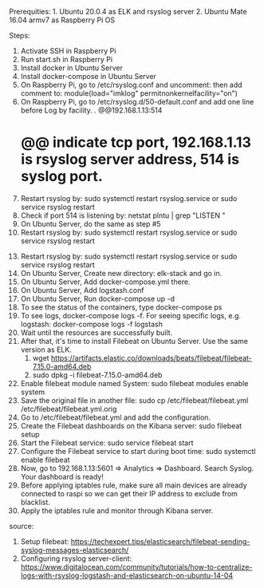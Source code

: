 Prerequities:
    1. Ubuntu 20.0.4 as ELK and rsyslog server
    2. Ubuntu Mate 16.04 armv7 as Raspberry Pi OS

Steps:
1. Activate SSH in Raspberry Pi
2. Run start.sh in Raspberry Pi
3. Install docker in Ubuntu Server
4. Install docker-compose in Ubuntu Server
5. On Raspberry Pi, go to /etc/rsyslog.conf and uncomment:
    <!-- module(load="imtcp")
    input(type="imtcp" port="514") -->
    then add comment to: module(load="imklog" permitnonkernelfacility="on")
6. On Raspberry Pi, go to /etc/rsyslog.d/50-default.conf and add one line before Log by facility.
    *.*                         @@192.168.1.13:514
    # @@ indicate tcp port, 192.168.1.13 is rsyslog server address, 514 is syslog port.
7. Restart rsyslog by: sudo systemctl restart rsyslog.service or sudo service rsyslog restart
8. Check if port 514 is listening by: netstat plntu | grep "LISTEN "
9. On Ubuntu Server, do the same as step #5
10. Restart rsyslog by: sudo systemctl restart rsyslog.service or sudo service rsyslog restart
<!-- 11. On Ubuntu Server, create new file: /etc/rsyslog.d/01-json-template.conf and fill it with 01-json-template.conf -->
<!-- 12. On Ubuntu Server, create new file: /etc/rsyslog.d/60-output.conf and fill it with 60-output.conf -->
13. Restart rsyslog by: sudo systemctl restart rsyslog.service or sudo service rsyslog restart
14. On Ubuntu Server, Create new directory: elk-stack and go in.
15. On Ubuntu Server, Add docker-compose.yml there.
16. On Ubuntu Server, Add logstash.conf
17. On Ubuntu Server, Run docker-compose up -d
18. To see the status of the containers, type docker-compose ps
19. To see logs, docker-compose logs -f. For seeing specific logs, e.g. logstash: docker-compose logs -f logstash
20. Wait until the resources are successfully built.
21. After that, it's time to install Filebeat on Ubuntu Server. Use the same version as ELK.
    1) wget https://artifacts.elastic.co/downloads/beats/filebeat/filebeat-7.15.0-amd64.deb
    2) sudo dpkg -i filebeat-7.15.0-amd64.deb
21. Enable filebeat module named System: sudo filebeat modules enable system
22. Save the original file in another file: sudo cp /etc/filebeat/filebeat.yml /etc/filebeat/filebeat.yml.orig
23. Go to /etc/filebeat/filebeat.yml and add the configuration.
24. Create the Filebeat dashboards on the Kibana server: sudo filebeat setup
25. Start the Filebeat service: sudo service filebeat start
26. Configure the Filebeat service to start during boot time: sudo systemctl enable filebeat
27. Now, go to 192.168.1.13:5601 => Analytics => Dashboard. Search Syslog. Your dashboard is ready!
28. Before applying iptables rule, make sure all main devices are already connected to raspi so we can get their IP address to exclude from blacklist.
29. Apply the iptables rule and monitor through Kibana server.


source:
1. Setup filebeat: https://techexpert.tips/elasticsearch/filebeat-sending-syslog-messages-elasticsearch/
2. Configuring rsyslog server-client: https://www.digitalocean.com/community/tutorials/how-to-centralize-logs-with-rsyslog-logstash-and-elasticsearch-on-ubuntu-14-04
